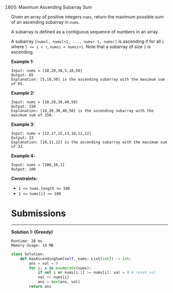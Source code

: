 1800. Maximum Ascending Subarray Sum

Given an array of positive integers `nums`, return the maximum possible sum of an ascending subarray in `nums`.

A subarray is defined as a contiguous sequence of numbers in an array.

A subarray `[numsl, numsl+1, ..., numsr-1, numsr]` is ascending if for all `i` where `l <= i < r`, `numsi < numsi+1`. Note that a subarray of size `1` is ascending.

 

**Example 1:**
```
Input: nums = [10,20,30,5,10,50]
Output: 65
Explanation: [5,10,50] is the ascending subarray with the maximum sum of 65.
```

**Example 2:**
```
Input: nums = [10,20,30,40,50]
Output: 150
Explanation: [10,20,30,40,50] is the ascending subarray with the maximum sum of 150.
```

**Example 3:**
```
Input: nums = [12,17,15,13,10,11,12]
Output: 33
Explanation: [10,11,12] is the ascending subarray with the maximum sum of 33.
```

**Example 4:**
```
Input: nums = [100,10,1]
Output: 100
```

**Constraints:**

* `1 <= nums.length <= 100`
* `1 <= nums[i] <= 100`

# Submissions
---
**Solution 1: (Greedy)**
```
Runtime: 28 ms
Memory Usage: 14 MB
```
```python
class Solution:
    def maxAscendingSum(self, nums: List[int]) -> int:
        ans = val = 0
        for i, x in enumerate(nums): 
            if not i or nums[i-1] >= nums[i]: val = 0 # reset val 
            val += nums[i]
            ans = max(ans, val)
        return ans
```